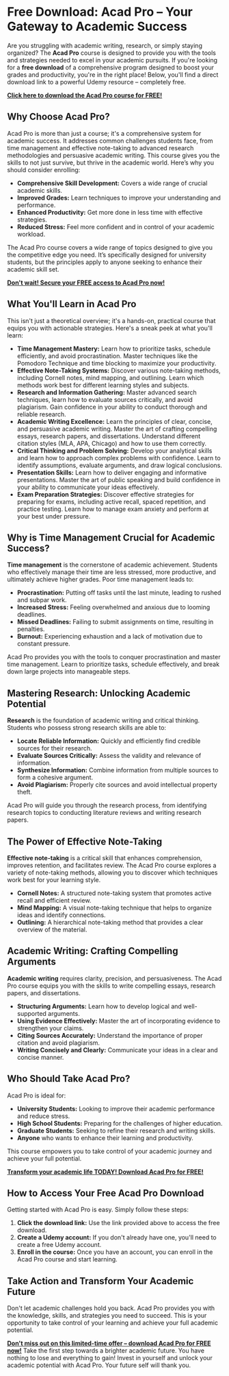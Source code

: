 # Free Download: Acad Pro – Your Gateway to Academic Success

Are you struggling with academic writing, research, or simply staying organized? The **Acad Pro** course is designed to provide you with the tools and strategies needed to excel in your academic pursuits. If you're looking for a **free download** of a comprehensive program designed to boost your grades and productivity, you're in the right place! Below, you'll find a direct download link to a powerful Udemy resource – completely free.

[**Click here to download the Acad Pro course for FREE!**](https://udemywork.com/acad-pro)

## Why Choose Acad Pro?

Acad Pro is more than just a course; it's a comprehensive system for academic success. It addresses common challenges students face, from time management and effective note-taking to advanced research methodologies and persuasive academic writing. This course gives you the skills to not just survive, but thrive in the academic world. Here’s why you should consider enrolling:

*   **Comprehensive Skill Development:** Covers a wide range of crucial academic skills.
*   **Improved Grades:** Learn techniques to improve your understanding and performance.
*   **Enhanced Productivity:** Get more done in less time with effective strategies.
*   **Reduced Stress:** Feel more confident and in control of your academic workload.

The Acad Pro course covers a wide range of topics designed to give you the competitive edge you need. It’s specifically designed for university students, but the principles apply to anyone seeking to enhance their academic skill set.

[**Don't wait! Secure your FREE access to Acad Pro now!**](https://udemywork.com/acad-pro)

## What You'll Learn in Acad Pro

This isn't just a theoretical overview; it's a hands-on, practical course that equips you with actionable strategies. Here's a sneak peek at what you'll learn:

*   **Time Management Mastery:** Learn how to prioritize tasks, schedule efficiently, and avoid procrastination. Master techniques like the Pomodoro Technique and time blocking to maximize your productivity.
*   **Effective Note-Taking Systems:** Discover various note-taking methods, including Cornell notes, mind mapping, and outlining. Learn which methods work best for different learning styles and subjects.
*   **Research and Information Gathering:** Master advanced search techniques, learn how to evaluate sources critically, and avoid plagiarism. Gain confidence in your ability to conduct thorough and reliable research.
*   **Academic Writing Excellence:** Learn the principles of clear, concise, and persuasive academic writing. Master the art of crafting compelling essays, research papers, and dissertations. Understand different citation styles (MLA, APA, Chicago) and how to use them correctly.
*   **Critical Thinking and Problem Solving:** Develop your analytical skills and learn how to approach complex problems with confidence. Learn to identify assumptions, evaluate arguments, and draw logical conclusions.
*   **Presentation Skills:** Learn how to deliver engaging and informative presentations. Master the art of public speaking and build confidence in your ability to communicate your ideas effectively.
*   **Exam Preparation Strategies:** Discover effective strategies for preparing for exams, including active recall, spaced repetition, and practice testing. Learn how to manage exam anxiety and perform at your best under pressure.

## Why is Time Management Crucial for Academic Success?

**Time management** is the cornerstone of academic achievement. Students who effectively manage their time are less stressed, more productive, and ultimately achieve higher grades. Poor time management leads to:

*   **Procrastination:** Putting off tasks until the last minute, leading to rushed and subpar work.
*   **Increased Stress:** Feeling overwhelmed and anxious due to looming deadlines.
*   **Missed Deadlines:** Failing to submit assignments on time, resulting in penalties.
*   **Burnout:** Experiencing exhaustion and a lack of motivation due to constant pressure.

Acad Pro provides you with the tools to conquer procrastination and master time management. Learn to prioritize tasks, schedule effectively, and break down large projects into manageable steps.

## Mastering Research: Unlocking Academic Potential

**Research** is the foundation of academic writing and critical thinking. Students who possess strong research skills are able to:

*   **Locate Reliable Information:** Quickly and efficiently find credible sources for their research.
*   **Evaluate Sources Critically:** Assess the validity and relevance of information.
*   **Synthesize Information:** Combine information from multiple sources to form a cohesive argument.
*   **Avoid Plagiarism:** Properly cite sources and avoid intellectual property theft.

Acad Pro will guide you through the research process, from identifying research topics to conducting literature reviews and writing research papers.

## The Power of Effective Note-Taking

**Effective note-taking** is a critical skill that enhances comprehension, improves retention, and facilitates review. The Acad Pro course explores a variety of note-taking methods, allowing you to discover which techniques work best for your learning style.

*   **Cornell Notes:** A structured note-taking system that promotes active recall and efficient review.
*   **Mind Mapping:** A visual note-taking technique that helps to organize ideas and identify connections.
*   **Outlining:** A hierarchical note-taking method that provides a clear overview of the material.

## Academic Writing: Crafting Compelling Arguments

**Academic writing** requires clarity, precision, and persuasiveness. The Acad Pro course equips you with the skills to write compelling essays, research papers, and dissertations.

*   **Structuring Arguments:** Learn how to develop logical and well-supported arguments.
*   **Using Evidence Effectively:** Master the art of incorporating evidence to strengthen your claims.
*   **Citing Sources Accurately:** Understand the importance of proper citation and avoid plagiarism.
*   **Writing Concisely and Clearly:** Communicate your ideas in a clear and concise manner.

## Who Should Take Acad Pro?

Acad Pro is ideal for:

*   **University Students:** Looking to improve their academic performance and reduce stress.
*   **High School Students:** Preparing for the challenges of higher education.
*   **Graduate Students:** Seeking to refine their research and writing skills.
*   **Anyone** who wants to enhance their learning and productivity.

This course empowers you to take control of your academic journey and achieve your full potential.

[**Transform your academic life TODAY! Download Acad Pro for FREE!**](https://udemywork.com/acad-pro)

## How to Access Your Free Acad Pro Download

Getting started with Acad Pro is easy. Simply follow these steps:

1.  **Click the download link:** Use the link provided above to access the free download.
2.  **Create a Udemy account:** If you don't already have one, you'll need to create a free Udemy account.
3.  **Enroll in the course:** Once you have an account, you can enroll in the Acad Pro course and start learning.

## Take Action and Transform Your Academic Future

Don't let academic challenges hold you back. Acad Pro provides you with the knowledge, skills, and strategies you need to succeed. This is your opportunity to take control of your learning and achieve your full academic potential.

**[Don't miss out on this limited-time offer – download Acad Pro for FREE now!](https://udemywork.com/acad-pro)** Take the first step towards a brighter academic future. You have nothing to lose and everything to gain! Invest in yourself and unlock your academic potential with Acad Pro. Your future self will thank you.
